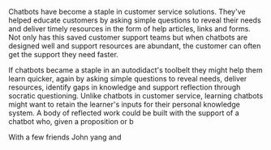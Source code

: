 Chatbots have become a staple in customer service solutions. They've helped educate customers by asking simple questions to reveal their needs and deliver timely resources in the form of help articles, links and forms. Not only has this saved customer support teams but when chatbots are designed well and support resources are abundant, the customer can often get the support they need faster.

If chatbots became a staple in an autodidact's toolbelt they might help them learn quicker, again by asking simple questions to reveal needs, deliver resources, identify gaps in knowledge and support reflection through socratic questioning. Unlike chatbots in customer service, learning chatbots might want to retain the learner's inputs for their personal knowledge system. A body of reflected work could be built with the support of a chatbot who, given a proposition or b

With a few friends John yang and 